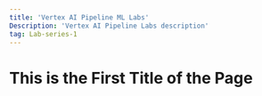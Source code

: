```yaml
---
title: 'Vertex AI Pipeline ML Labs'
Description: 'Vertex AI Pipeline Labs description'
tag: Lab-series-1
---
```


# This is the First Title of the Page